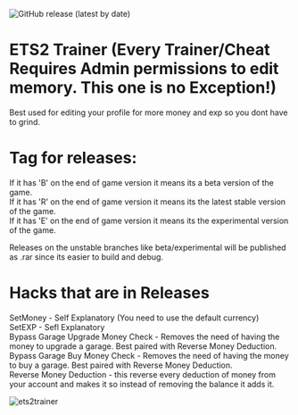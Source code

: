 ![GitHub release (latest by date)](https://img.shields.io/github/downloads/Saniee/ETS2Trainer/latest/total)

# ETS2 Trainer (Every Trainer/Cheat Requires Admin permissions to edit memory. This one is no Exception!)

Best used for editing your profile for more money and exp so you dont have to grind.

# Tag for releases: 
If it has 'B' on the end of game version it means its a beta version of the game. <br />
If it has 'R' on the end of game version it means its the latest stable version of the game. <br />
If it has 'E' on the end of game version it means its the experimental version of the game.

Releases on the unstable branches like beta/experimental will be published as .rar since its easier to build and debug.

# Hacks that are in Releases
SetMoney - Self Explanatory (You need to use the default currency) <br />
SetEXP - Sefl Explanatory <br />
Bypass Garage Upgrade Money Check - Removes the need of having the money to upgrade a garage. Best paired with Reverse Money Deduction. <br />
Bypass Garage Buy Money Check - Removes the need of having the money to buy a garage. Best paired with Reverse Money Deduction. <br />
Reverse Money Deduction - this reverse every deduction of money from your account and makes it so instead of removing the balance it adds it.<br />

![ets2trainer](https://i.imgur.com/QGVnYkA.png)

